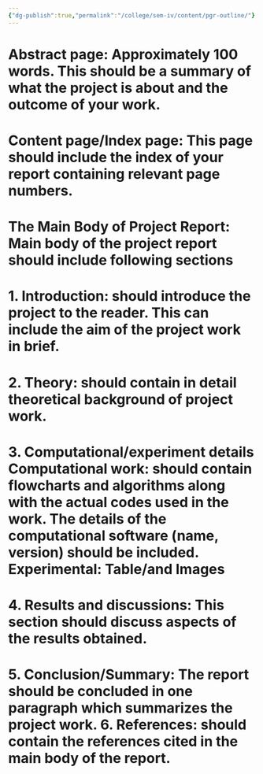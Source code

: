```yaml
---
{"dg-publish":true,"permalink":"/college/sem-iv/content/pgr-outline/"}
---
```


# Abstract page: Approximately 100 words. This should be a summary of what the project is about and the outcome of your work. 
# Content page/Index page: This page should include the index of your report containing relevant page numbers.
# The Main Body of Project Report: Main body of the project report should include following sections 
# 1. Introduction: should introduce the project to the reader. This can include the aim of the project work in brief.
# 2. Theory: should contain in detail theoretical background of project work. 
# 3. Computational/experiment details Computational work: should contain flowcharts and algorithms along with the actual codes used in the work. The details of the computational software (name, version) should be included. Experimental: Table/and Images 
# 4. Results and discussions: This section should discuss aspects of the results obtained. 
# 5. Conclusion/Summary: The report should be concluded in one paragraph which summarizes the project work. 6. References: should contain the references cited in the main body of the report.